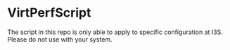 VirtPerfScript
==============

The script in this repo is only able to apply to specific configuration at I3S. Please do not use with your system.